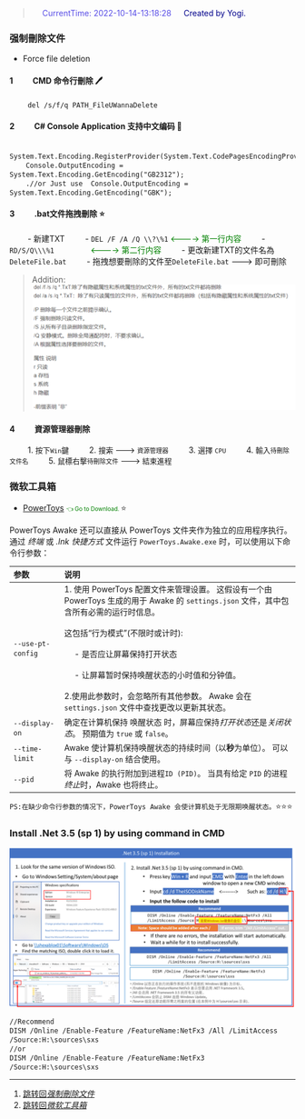 > &emsp;<font color=#594ee7> CurrentTime: 2022-10-14-13:18:28 </font>
> &emsp;<font color=DarkBlue> Created by Yogi. </font>

### 强制刪除文件

- Force file deletion

#### **1**   &emsp;&emsp; CMD 命令行刪除 :pen:&emsp;

&emsp;&emsp;  `del /s/f/q PATH_FileUWannaDelete`

#### **2**   &emsp;&emsp; C# Console Application 支持中文编码 :page_with_curl:&emsp;

```Csharp
    System.Text.Encoding.RegisterProvider(System.Text.CodePagesEncodingProvider.Instance);
    Console.OutputEncoding = System.Text.Encoding.GetEncoding("GB2312");
    .//or Just use  Console.OutputEncoding = System.Text.Encoding.GetEncoding("GBK");
```

#### **3**   &emsp;&emsp; .bat文件拖拽刪除 :star:&emsp;

&emsp;&emsp; - 新建TXT
&emsp;&emsp; - `DEL /F /A /Q \\?\%1`     <font color=Green> <----> 第一行内容 </font>
&emsp;&emsp; - `RD/S/Q\\\%1` &emsp;&emsp;&emsp;&emsp;    <font color=Green> <----> 第二行内容 </font>
&emsp;&emsp; - 更改新建TXT的文件名為`DeleteFile.bat`
&emsp;&emsp; - 拖拽想要刪除的文件至`DeleteFile.bat` ---> 即可刪除

> Addition:
> ![Format Explanation](/img/FileOperations/E-2022-12-06-17-10-19.png)

#### **4**   &emsp;&emsp; 資源管理器刪除

&emsp;&emsp; 1. <font size=2> 按下`Win`鍵 </font>
&emsp;&emsp; 2. <font size=2> 搜索 ---> `資源管理器` </font>
&emsp;&emsp; 3. <font size=2> 選擇 `CPU` </font>
&emsp;&emsp; 4. <font size=2> 輸入`待刪除文件名` </font>
&emsp;&emsp; 5. <font size=2> 鼠標右擊`待刪除文件` ---> 結束進程 </font>

### 微软工具箱

- [PowerToys](https://github.com/microsoft/PowerToys/releases/) <font color=Green size=1> 👈 Go to Download. </font> :star:

PowerToys Awake 还可以直接从 PowerToys 文件夹作为独立的应用程序执行。 通过 *终端* 或 *.lnk 快捷方式* 文件运行 `PowerToys.Awake.exe` 时，可以使用以下命令行参数：

| 参数              | 说明 |
|:------------------|:-----|
| `--use-pt-config` |1. 使用 PowerToys 配置文件来管理设置。 这假设有一个由 PowerToys 生成的用于 Awake 的 `settings.json` 文件，其中包含所有必需的运行时信息。 <br><br>这包括“行为模式”(不限时或计时): <br><br>&emsp; - 是否应让屏幕保持打开状态 <br><br>&emsp; - 让屏幕暂时保持唤醒状态的小时值和分钟值。<br><br>2.使用此参数时，会忽略所有其他参数。 Awake 会在 `settings.json` 文件中查找更改以更新其状态。|
| `--display-on`    | 确定在计算机保持 唤醒状态 时，屏幕应保持*打开状态*还是*关闭状态*。 预期值为 `true` 或 `false`。     |
|`--time-limit`|Awake 使计算机保持唤醒状态的持续时间（以**秒**为单位）。 可以与 `--display-on` 结合使用。|
|`--pid`|将 Awake 的执行附加到进程`ID (PID)`。 当具有给定 `PID` 的进程*终止*时，Awake 也将终止。|
`PS:在缺少命令行参数的情况下，PowerToys Awake 会使计算机处于无限期唤醒状态。`:star::star::star:

### Install .Net 3.5 (sp 1) by using command in CMD

![.NET 35 Installation](/img/FileOperations/E-2022-12-06-17-07-20.png)

```Csharp
//Recommend
DISM /Online /Enable-Feature /FeatureName:NetFx3 /All /LimitAccess /Source:H:\sources\sxs
//or
DISM /Online /Enable-Feature /FeatureName:NetFx3 /Source:H:\sources\sxs
```

___

1. [跳转回*强制刪除文件*](#强制刪除文件)
2. [跳转回*微软工具箱*](#微软工具箱)
